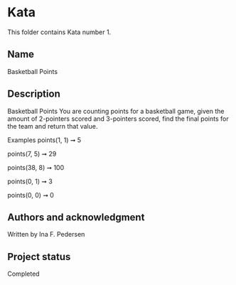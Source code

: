 # Kata 
This folder contains Kata number 1.
## Name
Basketball Points

## Description
Basketball Points
You are counting points for a basketball game, given the amount of 2-pointers scored and 3-pointers scored, find the final points for the team and return that value.

Examples
points(1, 1) ➞ 5

points(7, 5) ➞ 29

points(38, 8) ➞ 100

points(0, 1) ➞ 3

points(0, 0) ➞ 0

## Authors and acknowledgment
Written by Ina F. Pedersen

## Project status
Completed